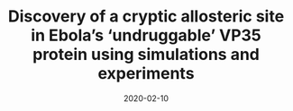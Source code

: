---
title: "Discovery of a cryptic allosteric site in Ebola’s ‘undruggable’ VP35 protein using simulations and experiments"
date: '2020-02-10'
authors: "Cruz MA, Frederick TE, Singh S, Vithani N, Zimmerman MI, Porter JR, Moeder KE, Amarasinghe GK, Bowman GR"
reviewers: "Pellegrino J, Fraser JS"

peer-review:
- disqus: 2aze9pf
  biorxiv_versioned: 2020.02.09.940510v1
---